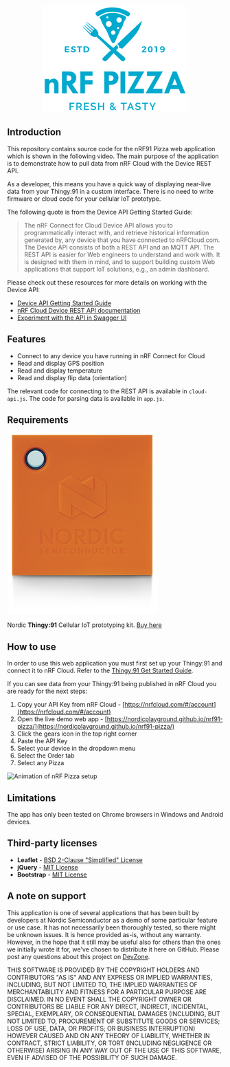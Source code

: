 <p align="center">
  <img src="https://github.com/NordicPlayground/nrf91-pizza/blob/master/images/nrf_pizza_logo_small.png">
</p>

## Introduction
This repository contains source code for the nRF91 Pizza web application which is shown in the following video. The main purpose of the application is to demonstrate how to pull data from nRF Cloud with the Device REST API.

As a developer, this means you have a quick way of displaying near-live data from your Thingy:91 in a custom interface. There is no need to write firmware or cloud code for your cellular IoT prototype.

The following quote is from the Device API Getting Started Guide:

> The nRF Connect for Cloud Device API allows you to programmatically interact with, and retrieve historical information generated by, any device that you have connected to nRFCloud.com. The Device API consists of both a REST API and an MQTT API. The REST API is easier for Web engineers to understand and work with. It is designed with them in mind, and to support building custom Web applications that support IoT solutions, e.g., an admin dashboard.

Please check out these resources for more details on working with the Device API: 
* [Device API Getting Started Guide](https://nrfcloud.com/#/docs/guides/getstarted)
* [nRF Cloud Device REST API documentation](https://nrfcloud.com/#/docs/api)
* [Experiment with the API in Swagger UI](http://petstore.swagger.io/?url=https://docs.api.nrfcloud.com/api/api-rest.yaml)

## Features
* Connect to any device you have running in nRF Connect for Cloud
* Read and display GPS position
* Read and display temperature
* Read and display flip data (orientation)

The relevant code for connecting to the REST API is available in `cloud-api.js`. The code for parsing data is available in `app.js`.

## Requirements
![Image of Thingy:91](https://github.com/NordicPlayground/nrf91-pizza/blob/master/images/thingy91.png)

Nordic **Thingy:91** Cellular IoT prototyping kit. [Buy here](https://www.nordicsemi.com/About-us/BuyOnline?search_token=nRF6943&series_token=nRF9160)

## How to use
In order to use this web application you must first set up your Thingy:91 and connect it to nRF Cloud. Refer to the [Thingy:91 Get Started Guide](https://www.nordicsemi.com/Software-and-tools/Prototyping-platforms/Nordic-Thingy-91/GetStarted).

If you can see data from your Thingy:91 being published in nRF Cloud you are ready for the next steps:
1. Copy your API Key from nRF Cloud - [https://nrfcloud.com/#/account](https://nrfcloud.com/#/account) 
2. Open the live demo web app - [https://nordicplayground.github.io/nrf91-pizza/](https://nordicplayground.github.io/nrf91-pizza/)
3. Click the gears icon in the top right corner
4. Paste the API Key
5. Select your device in the dropdown menu
6. Select the Order tab
7. Select any Pizza

![Animation of nRF Pizza setup](https://github.com/NordicPlayground/nrf91-pizza/blob/master/images/nrfpizza_animation.gif)

## Limitations
The app has only been tested on Chrome browsers in Windows and Android devices.

## Third-party licenses
* **Leaflet** - [BSD 2-Clause "Simplified" License](https://github.com/Leaflet/Leaflet/blob/master/LICENSE)
* **jQuery** - [MIT License](https://jquery.org/license/)
* **Bootstrap** - [MIT License](https://getbootstrap.com/docs/4.0/about/license/)

## A note on support
This application is one of several applications that has been built by developers at Nordic Semiconductor as a demo of some particular feature or use case. It has not necessarily been thoroughly tested, so there might be unknown issues. It is hence provided as-is, without any warranty. However, in the hope that it still may be useful also for others than the ones we initially wrote it for, we've chosen to distribute it here on GitHub. Please post any questions about this project on [DevZone](https://devzone.nordicsemi.com/).

THIS SOFTWARE IS PROVIDED BY THE COPYRIGHT HOLDERS AND CONTRIBUTORS "AS IS" AND ANY EXPRESS OR IMPLIED WARRANTIES, INCLUDING, BUT NOT LIMITED TO, THE IMPLIED WARRANTIES OF MERCHANTABILITY AND FITNESS FOR A PARTICULAR PURPOSE ARE DISCLAIMED. IN NO EVENT SHALL THE COPYRIGHT OWNER OR CONTRIBUTORS BE LIABLE FOR ANY DIRECT, INDIRECT, INCIDENTAL, SPECIAL, EXEMPLARY, OR CONSEQUENTIAL DAMAGES (INCLUDING, BUT NOT LIMITED TO, PROCUREMENT OF SUBSTITUTE GOODS OR SERVICES; LOSS OF USE, DATA, OR PROFITS; OR BUSINESS INTERRUPTION) HOWEVER CAUSED AND ON ANY THEORY OF LIABILITY, WHETHER IN CONTRACT, STRICT LIABILITY, OR TORT (INCLUDING NEGLIGENCE OR OTHERWISE) ARISING IN ANY WAY OUT OF THE USE OF THIS SOFTWARE, EVEN IF ADVISED OF THE POSSIBILITY OF SUCH DAMAGE.

